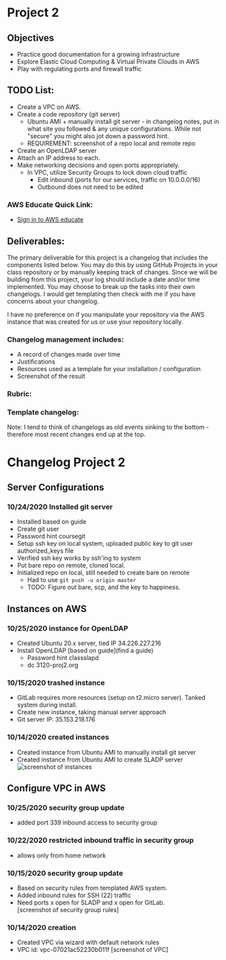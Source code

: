 # Project 2

## Objectives

- Practice good documentation for a growing infrastructure
- Explore Elastic Cloud Computing & Virtual Private Clouds in AWS
- Play with regulating ports and firewall traffic

## TODO List:

- Create a VPC on AWS.
- Create a code repository (git server)
  - Ubuntu AMI + manually install git server - in changelog notes, put in what site you followed & any unique configurations. While not "secure" you might also jot down a password hint.
  - REQUIREMENT: screenshot of a repo local and remote repo
- Create an OpenLDAP server
- Attach an IP address to each.
- Make networking decisions and open ports appropriately.
  - In VPC, utilize Security Groups to lock down cloud traffic
    - Edit inbound (ports for our services, traffic on 10.0.0.0/16)
    - Outbound does not need to be edited

### AWS Educate Quick Link:

- [Sign in to AWS educate](https://www.awseducate.com/signin/SiteLogin)

## Deliverables:

The primary deliverable for this project is a changelog that includes the components listed below. You may do this by using GitHub Projects in your class repository or by manually keeping track of changes. Since we will be building from this project, your log should include a date and/or time implemented. You may choose to break up the tasks into their own changelogs. I would get templating then check with me if you have concerns about your changelog.

I have no preference on if you manipulate your repository via the AWS instance that was created for us or use your repository locally.

### Changelog management includes:

- A record of changes made over time
- Justifications
- Resources used as a template for your installation / configuration
- Screenshot of the result

### Rubric:

### Template changelog:

Note: I tend to think of changelogs as old events sinking to the bottom - therefore most recent changes end up at the top.

# Changelog Project 2

## Server Configurations

### 10/24/2020 Installed git server

- Installed based on guide
- Create git user
- Password hint coursegit
- Setup ssh key on local system, uploaded public key to git user authorized_keys file
- Verified ssh key works by ssh'ing to system
- Put bare repo on remote, cloned local.
- Initialized repo on local, still needed to create bare on remote
  - Had to use `git push -u origin master`
  - TODO: Figure out bare, scp, and the key to happiness.

## Instances on AWS

### 10/25/2020 instance for OpenLDAP

- Created Ubuntu 20.x server, tied IP 34.226.227.216
- Install OpenLDAP [based on guide](find a guide)
  - Password hint classslapd
  - dc 3120-proj2.org

### 10/15/2020 trashed instance

- GitLab requires more resources (setup on t2.micro server). Tanked system during install.
- Create new instance, taking manual server approach
- Git server IP: 35.153.218.176

### 10/14/2020 created instances

- Created instance from Ubuntu AMI to manually install git server
- Created instance from Ubuntu AMI to create SLADP server  
  ![screenshot of instances](../../proj2pics/instances.png)

## Configure VPC in AWS

### 10/25/2020 security group update

- added port 339 inbound access to security group

### 10/22/2020 restricted inbound traffic in security group

- allows only from home network

### 10/15/2020 security group update

- Based on security rules from templated AWS system.
- Added inbound rules for SSH (22) traffic
- Need ports x open for SLADP and x open for GitLab.  
  [screenshot of security group rules]

### 10/14/2020 creation

- Created VPC via wizard with default network rules
- VPC id: vpc-07021ac52230b011f
  [screenshot of VPC]
